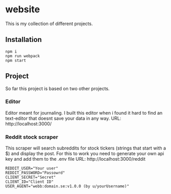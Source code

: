 # website

This is my collection of different projects.


## Installation
```
npm i
npm run webpack
npm start
```

## Project
So far this project is based on two other projects. 

### Editor
Editor meant for journaling. I built this editor when i found it hard to find an text-editor that doesnt save your data in any way.
URL: http://localhost:3000/

### Reddit stock scraper
This scraper will search subreddits for stock tickers (strings that start with a $) and display the post.
For this to work you need to generate your own api key and add them to the .env file
URL: http://localhost:3000/reddit

```
REDDIT_USER="Your user"
REDDIT_PASSWORD="Passowrd"
CLIENT_SECRET="Secret"
CLIENT_ID="Client ID"
USER_AGENT="webb:domain.se:v1.0.0 (by u/yourUsername)"


